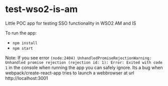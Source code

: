 # test-wso2-is-am
Little POC app for testing SSO functionality in WSO2 AM and IS

To run the app:
- `npm install`
- `npm start`

Note: If you see error `(node:2404) UnhandledPromiseRejectionWarning: Unhandled promise rejection (rejection id: 1): Error: Exited with code 1` 
in the console when running the app you can safely ignore. Its a bug when webpack/create-react-app tries to launch a webbrowser at url http://localhost:3001
